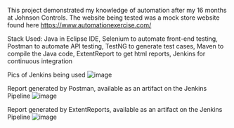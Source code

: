 This project demonstrated my knowledge of automation after my 16 months at Johnson Controls. 
The website being tested was a mock store website found here https://www.automationexercise.com/

Stack Used:
Java in Eclipse IDE,
Selenium to automate front-end testing,
Postman to automate API testing,
TestNG to generate test cases,
Maven to compile the Java code,
ExtentReport to get html reports,
Jenkins for continuous integration

Pics of Jenkins being used
![image](https://github.com/DavesPersonalProjects/Automation-Framework-Project/assets/96699127/bf200b74-8269-457d-8eeb-0d858673ce6f)

Report generated by Postman, available as an artifact on the Jenkins Pipeline
![image](https://github.com/DavesPersonalProjects/Automation-Framework-Project/assets/96699127/5c92f41a-93ed-49ff-bc21-04932d7e7708)

Report generated by ExtentReports, available as an artifact on the Jenkins Pipeline
![image](https://github.com/DavesPersonalProjects/Automation-Framework-Project/assets/96699127/283bd5eb-fe7e-4b0a-aed3-2136ded345b8)
